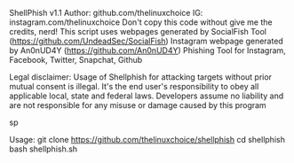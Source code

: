 ShellPhish v1.1
Author: github.com/thelinuxchoice
IG: instagram.com/thelinuxchoice
Don't copy this code without give me the credits, nerd!
This script uses webpages generated by SocialFish Tool (https://github.com/UndeadSec/SocialFish)
Instagram webpage generated by An0nUD4Y (https://github.com/An0nUD4Y)
Phishing Tool for Instagram, Facebook, Twitter, Snapchat, Github

Legal disclaimer:
Usage of Shellphish for attacking targets without prior mutual consent is illegal. It's the end user's responsibility to obey all applicable local, state and federal laws. Developers assume no liability and are not responsible for any misuse or damage caused by this program

sp

Usage:
git clone https://github.com/thelinuxchoice/shellphish
cd shellphish
bash shellphish.sh